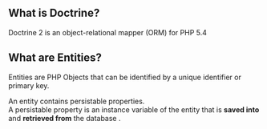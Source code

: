 ## What is Doctrine?
Doctrine 2 is an object-relational mapper (ORM) for PHP 5.4
## What are Entities?
Entities are PHP Objects that can be identified by a unique identifier or primary key. 

An entity contains persistable properties. <br>
A persistable property is an instance variable of the entity that is __saved into__ and __retrieved from__ the database .
